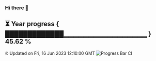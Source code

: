 ### Hi there 👋
⏳ Year progress { █████████████▁▁▁▁▁▁▁▁▁▁▁▁▁▁▁▁▁ } 45.62 %
---
⏰ Updated on Fri, 16 Jun 2023 12:10:00 GMT
![Progress Bar CI](https://github.com/Moyi321/Moyi321/workflows/Progress%20Bar%20CI/badge.svg)
